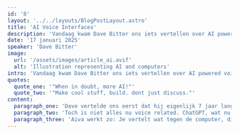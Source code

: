```yaml
---
id: '8'
layout: '../../layouts/BlogPostLayout.astro'
title: 'AI Voice Interfaces'
description: 'Vandaag kwam Dave Bitter ons iets vertellen over AI powered voice interfaces.'
date: '17 januari 2025'
speaker: 'Dave Bitter'
image:
  url: '/assets/images/article_ai.avif'
  alt: 'Illustration representing AI and computers'
intro: 'Vandaag kwam Dave Bitter ons iets vertellen over AI powered voice interfaces, en dan voornamelijk over de rise hiervan binnen het web. Dave werkt bij digital design agency IO, doet veel aan het geven van presentaties en is ook onderdeel van Google, namelijk bij het Developer Expert Program. Dave heeft ons meer verteld over AI, en wat voor coole dingen je hiermee kan doen op het web. Hij gaf veel demo voorbeelden, en liet een beetje code zien.'
quotes:
  quote_one: '"When in doubt, more AI!"'
  quote_two: '"Make cool stuff, build. dont just discuss."'
content:
  paragraph_one: 'Dave vertelde ons eerst dat hij eigenlijk 7 jaar lang heeft gewacht op een leuke usecase voor Voice AI. Zijn eerste projectje hiermee was PresiParrot, die live transcripties kan geven bij presentaties. Die demo staat inmiddels ook al 7 jaar live, toevallig. PresiParrot maakt gebruik van de Speech Recognition API, en zie zet voice imput om naar tekst. Ook vertelt Dave dat voice recognition eigenlijk al in 1950 bestond, dit waren de early days van speech recognition, met de first attempts om computers simepele woorden en nummers te laten verstaan. In 1970-1980 werd het steeds beter, waarna in de 1990s er programmas kwamen als Dragon Dictate en IBM ViaVoice. In de 2000s werd het steeds normaler, omdat ook Google toen een functie introduceerde waar je met jouw stem zoekopdrachten kon doen. In de 2010s ging dit nog een stapje verder door middel van smart assisstance, zoals Alexa, Google home/nest, Siri etc. In de 2020s is het bijna normaal, every day voice interactions is een ding. '
  paragraph_two: 'Toch is niet alles nu voice related. ChatGPT, wat nu helemaal hot is, is namelijk toch iets waarbij voornamelijk gebruik gemaakt wordt van een chat. Daarom vroeg Dave zichzelf de vraag, wat is de meest natuurlijke manier voor mensen om te communiceren? De meeste mensen lopen liever naar iemand toe om een vraag te stellen. Dave heeft een prototype laten zien, namelijk Aiva. Aiva is een voice activated assistent, eigenlijk een soort chatGPT maar dan praat je tegen een soort bewegende blob. De demonstratie ging in het begin niet smooth, maar dit kwam omdat hij bij PresiParrot zijn microfoon nog aan had, en we kwamen er achter dat dat gelijk een limit is, hahha. Aiva vertelde ons een joke over Front-End. Wat mij opviel, was dat haar stem niet monotoon klinkt als een robot, maar daadwerkelijk als een persoon.'
  paragraph_three: 'Aiva werkt zo: Je vertelt wat tegen de computer, die stuurt de tekst door naar de AI database, die geeft antwoord, en leest dat dan weer op. Dave gebruikt hierbij de Speech Recognition AI, checkt in de code of deze in de browser aanwezig is, en als er dan een resultaat is update het scherm. Voor de output, gebruikt hij de Speech Synthesis API. Hij heeft de API persoonlijkheid gegeven door een idling animatie (rustig), een listening animatie (iets heftiger) en een responsing animatie (helemaal ham). Die blobs heeft hij gedaan met ThreeJS, een voorbeeld wat hij van YouTube had gehaald. En dan had hij binnen een paar uur, een mooie proof of concept. Ook zei Dave, when in doubt, more AI! Ik weet niet of ik het daarmee eens ben though, hahaha. Hij doelde hiermee op het gebruik van Elevenlabs, hier kan je allemaal stemmen vinden. Ook gaf hij aan dat het belangrijk is dat je niet teveel latency hebt, omdat dat de illusie van een live conversatie verpest. Dit doet hij door per zin een kleine fetch te doen, omdat je dan veel snellere reactietijden hebt en de AI eigenlijk terwijl hij al antwoord geeft, de rest van het antwoord nog kan berekenen en klaarmaken. AI is just another data source, its the UX that makes the difference. Wel wou Dave duidelijk maken, dat je oudere technieken niet moet vergeten: voor hem duurde het 7 jaar om een usecase te vinden voor SpeechRecognition. Als laatste gaf hij ons nog de boodschap: Make cool stuff, build. Dont just discuss.'
---
```


